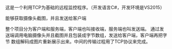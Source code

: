 这是一个利用TCP为基础的远程监控程序。（开发语言C#，开发环境是VS2015）

能够获取摄像头截图，并且发送给客户端

整个项目分为客户端和服务端，客户端也叫接收端，服务端也叫发送端。
通过发送端调用电脑摄像头并且截图并且包装成字节数组，发送给客户端，客户端再把字节
数组解码成图片重新展示出来。中间的传输过程用了TCP协议来完成。
